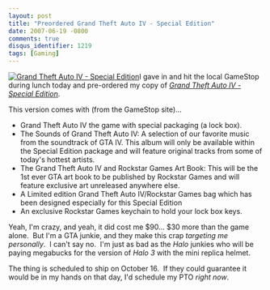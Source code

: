 ```yaml
---
layout: post
title: "Preordered Grand Theft Auto IV - Special Edition"
date: 2007-06-19 -0800
comments: true
disqus_identifier: 1219
tags: [Gaming]
---
```

[![Grand Theft Auto IV - Special
Edition](http://ecx.images-amazon.com/images/I/51hXYswZDHL._SL220.jpg)](http://www.gamestop.com/product.asp?product%5Fid=200338)I
gave in and hit the local GameStop during lunch today and pre-ordered my
copy of *[Grand Theft Auto IV - Special
Edition](http://www.gamestop.com/product.asp?product%5Fid=200338)*.

This version comes with (from the GameStop site)...

-   Grand Theft Auto IV the game with special packaging (a lock box).
-   The Sounds of Grand Theft Auto IV: A selection of our favorite music
    from the soundtrack of GTA IV. This album will only be available
    within the Special Edition package and will feature original tracks
    from some of today's hottest artists.
-   The Grand Theft Auto IV and Rockstar Games Art Book: This will be
    the 1st ever GTA art book to be published by Rockstar Games and will
    feature exclusive art unreleased anywhere else.
-   A Limited edition Grand Theft Auto IV/Rockstar Games bag which has
    been designed especially for this Special Edition
-   An exclusive Rockstar Games keychain to hold your lock box keys.

Yeah, I'm crazy, and yeah, it did cost me \$90... \$30 more than the
game alone.  But I'm a GTA junkie, and they make this crap *targeting me
personally*.  I can't say no.  I'm just as bad as the *Halo* junkies who
will be paying megabucks for the version of *Halo 3* with the mini
replica helmet.

The thing is scheduled to ship on October 16.  If they could guarantee
it would be in my hands on that day, I'd schedule my PTO *right now*.

